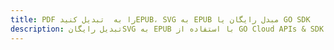 ---title: PDF را به  تبدیل کنیدEPUB، SVG به EPUB مبدل رایگان یا GO SDKdescription: تبدیل رایگانSVG به EPUB با استفاده از GO Cloud APIs & SDK همچنین اسناد PDF را در Cloud ایجاد، ویرایش و رندر کنید.---